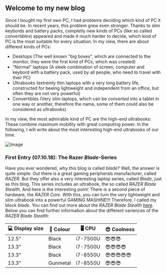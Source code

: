 ## Welcome to my new blog

Since I bought my first own PC, I had problems deciding which kind of PC it should be. In recent years, this problem grew even stronger. Thanks to slim keybords and battery packs, completly new kinds of PCs (like so called _convertibles_) appeared and made it much harder to decide, which kind of PC is the most suitable for every situation. In my view, there are about different kinds of PCs:

- Desktops (The well known "big boxes", which are connected to the monitor, they were the first kind of PCs, which was created)
- "Normal" laptops (A sleek combination of screen, computer and keybord with a battery pack, used by all people, who need to travel with their PC)
- Ultrabooks (extremly thin laptops with a very long battery life, constructed for beeing lightweight and independent from an office, but often they are not very powerful)
- Convertibles (Very slim laptops, which can be _converted_ into a tablet in one way or another, therefore the name, some of them could also be considered as ultrabooks)

In my view, the most admirable kind of PC are the high-end ultrabooks: These combine maximum mobility with great computing power. In the following, I will write about the most interesting high-end ultrabooks of our time.

![Image](https://pisces.bbystatic.com/image2/BestBuy_US/images/products/6172/6172316ld.jpg)
### First Entry (07.10.18): The Razer _Blade_-Series
Have you ever wondered, why this blog is called _blade_? Well, the answer is quite simple: Out there is a great gaming peripherals manufacturer, called _RAZER_. But they offer also a very interesting laptop series, called _Blade_, just as this blog. This series includes an ultrabook, the so called _RAZER Blade Stealth_. And here is the interesting point: There is a second piece of hardware, the _RAZER Core_. With this, you can turn the very lightweight and slim ultrabook into a powerful GAMING MASHINE!!! Therefore, I called my block _blade_. You can find out more about the _RAZER Blade Stealth_ [here](https://www.razer.com/de-de/gaming-laptops/razer-blade-stealth?utm_source=google&utm_medium=ads&utm_content=DE&utm_campaign=EU-stealth-google-remarketing-de&cid=stealth_blade_rem&gclid=EAIaIQobChMIvprdob_v3QIViYbtCh3Q4gaTEAEYASAAEgLKEfD_BwE).
Below you can find further information about the different variences of the _RAZER Blade Stealth_:

| 💻 Display size| 🎨 Colour    | 🖥️ CPU        |😎 Coolness  |   
| -------------- |---------------| ------------- | -------------| 
| 12.5"          | Black         | i7-7500U      |😎😎😎      |
| 13.3"          | Black         | i7-7500U      |😎😎😎😎    |
| 13.3"          | Black         | i7-8550U      |😎😎😎😎😎 | 
| 13.3"          | Gunmetal      | i7-8550U      |😎😎😎      | 




